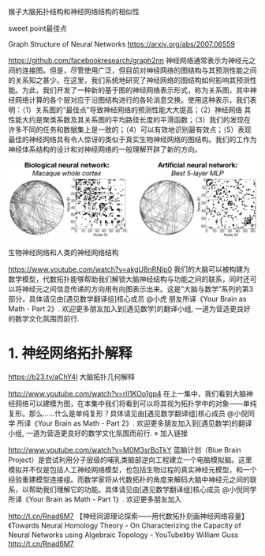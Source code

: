 猴子大脑拓扑结构和神经网络结构的相似性


sweet point最佳点

Graph Structure of Neural Networks
https://arxiv.org/abs/2007.06559

https://github.com/facebookresearch/graph2nn
神经网络通常表示为神经元之间的连接图。但是，尽管使用广泛，但目前对神经网络的图结构与其预测性能之间的关系知之甚少。在这里，我们系统地研究了神经网络的图结构如何影响其预测性能。为此，我们开发了一种新的基于图的神经网络表示形式，称为关系图，其中神经网络计算的各个层对应于沿图结构进行的各轮消息交换。使用这种表示，我们表明：（1）关系图的“最佳点”导致神经网络的预测性能大大提高；（2）神经网络 其性能大约是聚类系数及其关系图的平均路径长度的平滑函数；（3）我们的发现在许多不同的任务和数据集上是一致的；（4）可以有效地识别最有效点；（5）表现最佳的神经网络具有令人惊讶的类似于真实生物神经网络的图结构。我们的工作为神经体系结构的设计和对神经网络的一般理解开辟了新的方向。


![bio](_v_images/20210422184336328_25744.jpg)


生物神经网络和人类的神经网络结构











https://www.youtube.com/watch?v=akgU8nRNIp0
我们的大脑可以被构建为数学模型，代数拓扑能够帮助我们解锁大脑神经结构与功能之间的联系，同时还可以将神经元之间信息传递的方向用有向图表示出来。这是“大脑与数学”系列的第3部分，具体请见由[遇见数学翻译组]核心成员 @小虎 朋友所译《Your Brain as Math - Part 2》. 欢迎更多朋友加入到[遇见数学]的翻译小组, 一道为营造更良好的数学文化氛围而前行.



# 1. 神经网络拓扑解释


https://b23.tv/aChY4I 大脑拓扑几何解释






http://www.youtube.com/watch?v=rlI1KOo1gp4
在上一集中，我们看到大脑神经网络可以建模为图，在本集中我们将看到可以将其视为拓扑学中的对象——单纯复形。那么……什么是单纯复形？具体请见由[遇见数学翻译组]核心成员 @小倪同学 所译《Your Brain as Math - Part 2》. 欢迎更多朋友加入到[遇见数学]的翻译小组, 一道为营造更良好的数学文化氛围而前行. » 加入链接




http://www.youtube.com/watch?v=M0M3srBoTkY
蓝脑计划（Blue Brain Project）是尝试利用分子层级的哺乳类脑部逆向工程建立一个电脑模拟脑。这里模拟并不仅是包括人工神经网络模型，也包括生物过程的真实神经元模型，和一个经验重建模型连接组。而数学家将从代数拓扑的角度来解码大脑中神经元之间的联系，以帮助我们理解它的功能。具体请见由[遇见数学翻译组]核心成员 @小倪同学 所译《Your Brain as Math - Part 1》. 欢迎更多朋友加入




http://t.cn/Rnad6M7
【神经同源理论探索——用代数拓扑刻画神经网络容量】《Towards Neural Homology Theory - On Characterizing the Capacity of Neural Networks using Algebraic Topology - YouTube》by William Guss http://t.cn/Rnad6M7


















































































